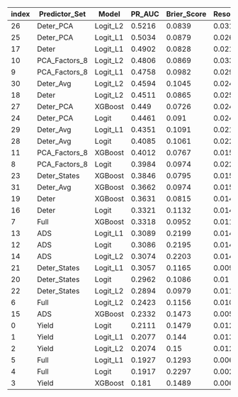 |index|Predictor\_Set|Model|PR\_AUC|Brier\_Score|Resolution|Reliability|Uncertainty|ROC\_AUC|Num\_Forecasts|
|---|---|---|---|---|---|---|---|---|---|
|26|Deter\_PCA|Logit\_L2|0\.5216|0\.0839|0\.0312|0\.0299|0\.0862|0\.9276|420|
|25|Deter\_PCA|Logit\_L1|0\.5034|0\.0879|0\.0266|0\.0286|0\.0862|0\.9165|420|
|17|Deter|Logit\_L1|0\.4902|0\.0828|0\.0213|0\.0178|0\.0862|0\.8866|420|
|10|PCA\_Factors\_8|Logit\_L2|0\.4806|0\.0869|0\.0339|0\.034|0\.0862|0\.9316|420|
|9|PCA\_Factors\_8|Logit\_L1|0\.4758|0\.0982|0\.0295|0\.0408|0\.0862|0\.9295|420|
|30|Deter\_Avg|Logit\_L2|0\.4594|0\.1045|0\.0241|0\.0423|0\.0862|0\.9049|420|
|18|Deter|Logit\_L2|0\.4511|0\.0865|0\.0252|0\.0261|0\.0862|0\.897|420|
|27|Deter\_PCA|XGBoost|0\.449|0\.0726|0\.0244|0\.012|0\.0862|0\.8779|420|
|24|Deter\_PCA|Logit|0\.4461|0\.091|0\.0245|0\.029|0\.0862|0\.8988|420|
|29|Deter\_Avg|Logit\_L1|0\.4351|0\.1091|0\.0217|0\.0443|0\.0862|0\.8885|420|
|28|Deter\_Avg|Logit|0\.4085|0\.1061|0\.0229|0\.0429|0\.0862|0\.8645|420|
|11|PCA\_Factors\_8|XGBoost|0\.4012|0\.0767|0\.0156|0\.0074|0\.0862|0\.8419|420|
|8|PCA\_Factors\_8|Logit|0\.3984|0\.0974|0\.0229|0\.034|0\.0862|0\.8932|420|
|23|Deter\_States|XGBoost|0\.3846|0\.0795|0\.0154|0\.0092|0\.0862|0\.8766|420|
|31|Deter\_Avg|XGBoost|0\.3662|0\.0974|0\.0152|0\.0285|0\.0862|0\.862|420|
|19|Deter|XGBoost|0\.3631|0\.0815|0\.0149|0\.0117|0\.0862|0\.8461|420|
|16|Deter|Logit|0\.3321|0\.1132|0\.014|0\.041|0\.0862|0\.8058|420|
|7|Full|XGBoost|0\.3318|0\.0952|0\.0117|0\.0239|0\.0862|0\.8677|420|
|13|ADS|Logit\_L1|0\.3089|0\.2199|0\.0147|0\.1473|0\.0862|0\.8253|420|
|12|ADS|Logit|0\.3086|0\.2195|0\.0143|0\.1467|0\.0862|0\.8251|420|
|14|ADS|Logit\_L2|0\.3074|0\.2203|0\.0143|0\.1478|0\.0862|0\.8259|420|
|21|Deter\_States|Logit\_L1|0\.3057|0\.1165|0\.0093|0\.0388|0\.0862|0\.7669|420|
|20|Deter\_States|Logit|0\.2962|0\.1086|0\.01|0\.0328|0\.0862|0\.8033|420|
|22|Deter\_States|Logit\_L2|0\.2894|0\.0979|0\.0111|0\.0232|0\.0862|0\.8254|420|
|6|Full|Logit\_L2|0\.2423|0\.1156|0\.0104|0\.0395|0\.0862|0\.7521|420|
|15|ADS|XGBoost|0\.2332|0\.1473|0\.0052|0\.066|0\.0862|0\.6668|420|
|0|Yield|Logit|0\.2111|0\.1479|0\.0127|0\.0744|0\.0862|0\.7374|420|
|1|Yield|Logit\_L1|0\.2077|0\.144|0\.0136|0\.0713|0\.0862|0\.7376|420|
|2|Yield|Logit\_L2|0\.2074|0\.15|0\.0122|0\.0761|0\.0862|0\.7362|420|
|5|Full|Logit\_L1|0\.1927|0\.1293|0\.0067|0\.0484|0\.0862|0\.7457|420|
|4|Full|Logit|0\.1917|0\.2297|0\.0029|0\.1464|0\.0862|0\.6798|420|
|3|Yield|XGBoost|0\.181|0\.1489|0\.0068|0\.0701|0\.0862|0\.7289|420|
